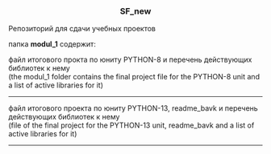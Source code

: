 ### <center> SF_new </center>
Репозиторий для сдачи учебных проектов 

папка **modul_1** содержит: 

файл итогового прокта по юниту PYTHON-8 и перечень действующих библиотек к нему  
(the modul_1 folder contains the final project file for the PYTHON-8 unit and a list of active libraries for it) 

---  
файл итогового проекта по юниту PYTHON-13, readme_bavk и перечень действующих библиотек к нему  
(file of the final project for the PYTHON-13 unit, readme_bavk and a list of active libraries for it)

---
